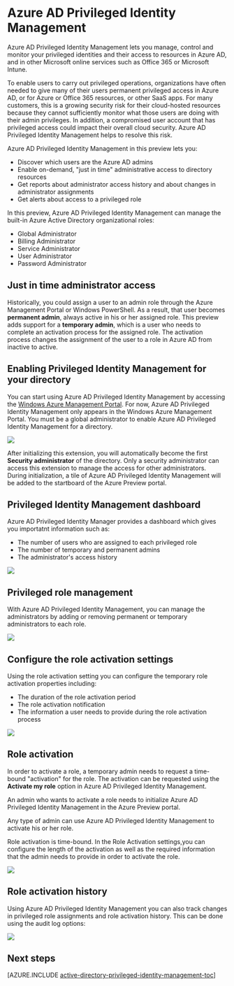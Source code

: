 <properties
	pageTitle="Azure AD Privileged Identity Management"
	description="A topic that explains what Azure AD Privileged Identity management is and how to configure it."
	services="active-directory"
	documentationCenter=""
	authors="IHenkel"
	manager="stevenpo"
	editor=""/>

<tags
	ms.service="active-directory"
	ms.date="09/21/2015"
	wacn.date=""/>

# Azure AD Privileged Identity Management

Azure AD Privileged Identity Management lets you manage, control and monitor your privileged identities and their access to resources in Azure AD, and in other Microsoft online services such as Office 365 or Microsoft Intune.  

To enable users to carry out privileged operations, organizations have often needed to give many of their users permanent privileged access in Azure AD, or for Azure or Office 365 resources, or other SaaS apps. For many customers, this is a growing security risk for their cloud-hosted resources because they cannot sufficiently monitor what those users are doing with their admin privileges. In addition, a compromised user account that has privileged access could impact their overall cloud security. Azure AD Privileged Identity Management helps to resolve this risk.  

Azure AD Privileged Identity Management in this preview lets you:  

- Discover which users are the Azure AD admins
- Enable on-demand, "just in time" administrative access to directory resources
- Get reports about administrator access history and about changes in administrator assignments
- Get alerts about access to a privileged role

In this preview, Azure AD Privileged Identity Management can manage the built-in Azure Active Directory organizational roles:  

- Global Administrator
- Billing Administrator
- Service Administrator  
- User Administrator
- Password Administrator

## Just in time administrator access

Historically, you could assign a user to an admin role through the Azure Management Portal or Windows PowerShell. As a result, that user becomes **permanent admin**, always active in his or her assigned role. This preview adds support for a **temporary admin**, which is a user who needs to complete an activation process for the assigned role.  The activation process changes the assignment of the user to a role in Azure AD from inactive to active.

## Enabling Privileged Identity Management for your directory

You can start using Azure AD Privileged Identity Management by accessing the [Windows Azure Management Portal](https://manage.windowsazure.cn/). For now, Azure AD Privileged Identity Management only appears in the Windows Azure Management Portal. You must be a global administrator to enable Azure AD Privileged Identity Management for a directory.

![][1]

After initializing this extension, you will automatically become  the first **Security administrator** of the directory. Only a security administrator can access this extension to manage the access for other administrators.  
During initialization, a tile of Azure AD Privileged Identity Management will be added to the startboard of the Azure Preview portal.

## Privileged Identity Management dashboard

Azure AD Privileged Identity Manager provides a dashboard which gives you importatnt information such as:

- The number of  users who are assigned to each privileged role  
- The number of temporary and permanent admins
- The administrator's access history

![][2]

## Privileged role management

With Azure AD Privileged Identity Management, you can manage the administrators by adding or removing permanent or temporary administrators to each role.

![][3]

## Configure the role activation settings

Using the role activation setting you can configure the temporary role activation properties including:

- The duration of the role activation period
- The role activation notification
- The information a user needs to provide during the role activation process  

![][4]

## Role activation  

In order to activate a role, a temporary admin needs to request a time-bound "activation" for the role. The activation can be requested using the **Activate my role** option in Azure AD Privileged Identity Management.

An admin who wants to activate a role needs to initialize Azure AD Privileged Identity Management in the Azure Preview portal.

Any type of admin can use Azure AD Privileged Identity Management to activate his or her role.

Role activation is time-bound. In the Role Activation settings,you can configure the length of the activation as well as the required information that the admin needs to provide in order to activate the role.

![][5]

## Role activation history

Using Azure AD Privileged Identity Management you can also track changes in privileged role assignments and role activation history. This can be done using the audit log options:

![][6]

## Next steps
[AZURE.INCLUDE [active-directory-privileged-identity-management-toc](../includes/active-directory-privileged-identity-management-toc.md)]

<!--Image references-->
[1]: ./media/active-directory-privileged-identity-management-configure/Search_PIM.png
[2]: ./media/active-directory-privileged-identity-management-configure/PIM_Dash.png
[3]: ./media/active-directory-privileged-identity-management-configure/PIM_AddRemove.png
[4]: ./media/active-directory-privileged-identity-management-configure/PIM_RoleActivationSettings.png
[5]: ./media/active-directory-privileged-identity-management-configure/PIM_RequestActivation.png
[6]: ./media/active-directory-privileged-identity-management-configure/PIM_ActivationHistory.png
